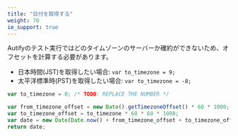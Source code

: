 ```yaml
---
title: "日付を取得する"
weight: 70
ie_support: true
---
```


Autifyのテスト実行ではどのタイムゾーンのサーバーか確約ができないため、オフセットを計算する必要があります。

- 日本時間(JST)を取得したい場合: `var to_timezone = 9;`
- 太平洋標準時(PST)を取得したい場合: `var to_timezone = -8;`

```js
var to_timezone = 0; /* TODO: REPLACE THE NUMBER */

var from_timezone_offset = new Date().getTimezoneOffset() * 60 * 1000;
var to_timezone_offset = to_timezone * 60 * 60 * 1000;
var date = new Date(Date.now() + from_timezone_offset + to_timezone_offset);
return date;

```
